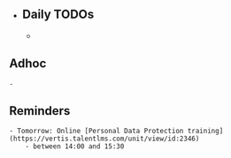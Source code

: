 - ## Daily TODOs
	-
## Adhoc
	-
## Reminders
	- Tomorrow: Online [Personal Data Protection training](https://vertis.talentlms.com/unit/view/id:2346)
		- between 14:00 and 15:30